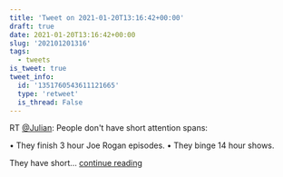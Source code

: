 ```yaml
---
title: 'Tweet on 2021-01-20T13:16:42+00:00'
draft: true
date: 2021-01-20T13:16:42+00:00
slug: '202101201316'
tags:
  - tweets
is_tweet: true
tweet_info:
  id: '1351760543611121665'
  type: 'retweet'
  is_thread: False
---
```




RT [@Julian](https://x.com/Julian): People don't have short attention spans:

• They finish 3 hour Joe Rogan episodes.
• They binge 14 hour shows.

They have short… [continue reading](https://x.com/sytelus/status/1351760543611121665)
